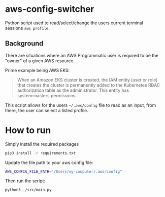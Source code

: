 # aws-config-switcher

Python script used to read/select/change the users current terminal sessions `aws profile`.

## Background

There are situations where an AWS Programmatic user is required to be the "owner" of a given AWS resource.

Prime example being AWS EKS:
>When an Amazon EKS cluster is created, the IAM entity (user or role) that creates the cluster is permanently added to the Kubernetes RBAC authorization table as the administrator. This entity has system:masters permissions.

This script allows for the users `~/.aws/config` file to read as an input, from there, the user can select a listed profile.

# How to run
Simply install the required packages
```bash
pip3 install -r requirements.txt 
```

Update the file path to your aws config file:
```bash
AWS_CONFIG_FILE_PATH="/Users/my-computer/.aws/config"
```

Then run the script:
```bash
python3 ./src/main.py
```